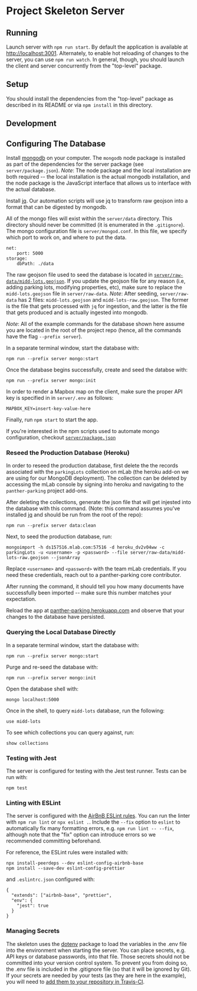 # Project Skeleton Server

## Running

Launch server with `npm run start`. By default the application is available at <http://localhost:3001>. Alternately, to enable hot reloading of changes to the server, you can use `npm run watch`. In general, though, you should launch the client and server concurrently from the "top-level" package.

## Setup

You should install the dependencies from the "top-level" package as described in its README or via `npm install` in this directory.

## Development

## Configuring The Database

Install [mongodb](https://docs.mongodb.com/manual/administration/install-community/) on your computer. The `mongodb` node package is installed as part of the dependencies for the server package (see `server/package.json`). _Note_: The node package and the local installation are both required -- the local installation is the actual mongodb installation, and the node package is the JavaScript interface that allows us to interface with the actual database.

Install [jq](https://stedolan.github.io/jq/download/). Our automation scripts will use jq to transform raw geojson into a format that can be digested by mongodb.

All of the mongo files will exist within the `server/data` directory. This directory should never be committed (it is enumerated in the `.gitignore`). The mongo configuration file is `server/mongod.conf`. In this file, we specify which port to work on, and where to put the data.

```
net:
    port: 5000
storage:
    dbPath: ./data
```

The raw geojson file used to seed the database is located in [`server/raw-data/midd-lots.geojson`](raw-data/midd-lots.geojson). If you update the geojson file for any reason (i.e, adding parking lots, modifying properties, etc), make sure to replace the `midd-lots.geojson` file in `server/raw-data`. _Note_: After seeding, `server/raw-data` has 2 files: `midd-lots.geojson` and `midd-lots-raw.geojson`. The former is the file that gets processed with `jq` for ingestion, and the latter is the file that gets produced and is actually ingested into mongodb.

_Note_: All of the example commands for the database shown here assume you are located in the root of the project repo (hence, all the commands have the flag `--prefix server`).

In a separate terminal window, start the database with:

```
npm run --prefix server mongo:start
```

Once the database begins successfully, create and seed the databse with:

```
npm run --prefix server mongo:init
```

In order to render a Mapbox map on the client, make sure the proper API key is specified in in `server/.env` as follows:

```
MAPBOX_KEY=insert-key-value-here
```

Finally, run `npm start` to start the app.

If you're interested in the npm scripts used to automate mongo configuration, checkout [`server/package.json`](package.json)

### Reseed the Production Database (Heroku)

In order to reseed the production database, first delete the the records associated with the `parkingLots` collection on mLab (the heroku add-on we are using for our MongoDB deployment). The collection can be deleted by accessing the mLab console by signing into heroku and navigating to the `panther-parking` project add-ons.

After deleting the collections, generate the json file that will get injested into the database with this command. (Note: this command assumes you've installed [jq](https://stedolan.github.io/jq/download/) and should be run from the root of the repo):

```
npm run --prefix server data:clean
```

Next, to seed the production database, run:

```
mongoimport -h ds157516.mlab.com:57516 -d heroku_dv2v04ww -c parkingLots -u <username> -p <password> --file server/raw-data/midd-lots-raw.geojson --jsonArray
```

Replace `<username>` and `<password>` with the team mLab credentials. If you need these credentials, reach out to a panther-parking core contributor.

After running the command, it should tell you how many documents have successfully been imported -- make sure this number matches your expectation.

Reload the app at [panther-parking.herokuapp.com](-parking.herokuapp.com) and observe that your changes to the database have persisted.

### Querying the Local Database Directly

In a separate terminal window, start the database with:

```
npm run --prefix server mongo:start
```

Purge and re-seed the database with:

```
npm run --prefix server mongo:init
```

Open the database shell with:

```
mongo localhost:5000
```

Once in the shell, to query `midd-lots` database, run the following:

```
use midd-lots
```

To see which collections you can query against, run:

```
show collections
```

### Testing with Jest

The server is configured for testing with the Jest test runner. Tests can be run with:

```
npm test
```

### Linting with ESLint

The server is configured with the [AirBnB ESLint rules](https://github.com/airbnb/javascript). You can run the linter with `npm run lint` or `npx eslint .`. Include the `--fix` option to `eslint` to automatically fix many formatting errors, e.g. `npm run lint -- --fix`, although note that the "fix" option can introduce errors so we recommended committing beforehand.

For reference, the ESLint rules were installed with:

```
npx install-peerdeps --dev eslint-config-airbnb-base
npm install --save-dev eslint-config-prettier
```

and `.eslintrc.json` configured with:

```
{
  "extends": ["airbnb-base", "prettier",
  "env": {
    "jest": true
  }
}
```

### Managing Secrets

The skeleton uses the [dotenv](https://www.npmjs.com/package/dotenv) package to load the variables in the .env file into the environment when starting the server. You can place secrets, e.g. API keys or database passwords, into that file. Those secrets should not be committed into your version control system. To prevent you from doing so, the .env file is included in the .gitignore file (so that it will be ignored by Git). If your secrets are needed by your tests (as they are here in the example), you will need to [add them to your repository in Travis-CI](https://docs.travis-ci.com/user/environment-variables/).
